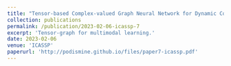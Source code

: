 ```yaml
---
title: "Tensor-based Complex-valued Graph Neural Network for Dynamic Coupling Multimodal Brain Networks"
collection: publications
permalink: /publication/2023-02-06-icassp-7
excerpt: 'Tensor-graph for multimodal learning.'
date: 2023-02-06
venue: 'ICASSP'
paperurl: 'http://podismine.github.io/files/paper7-icassp.pdf'
---
```

